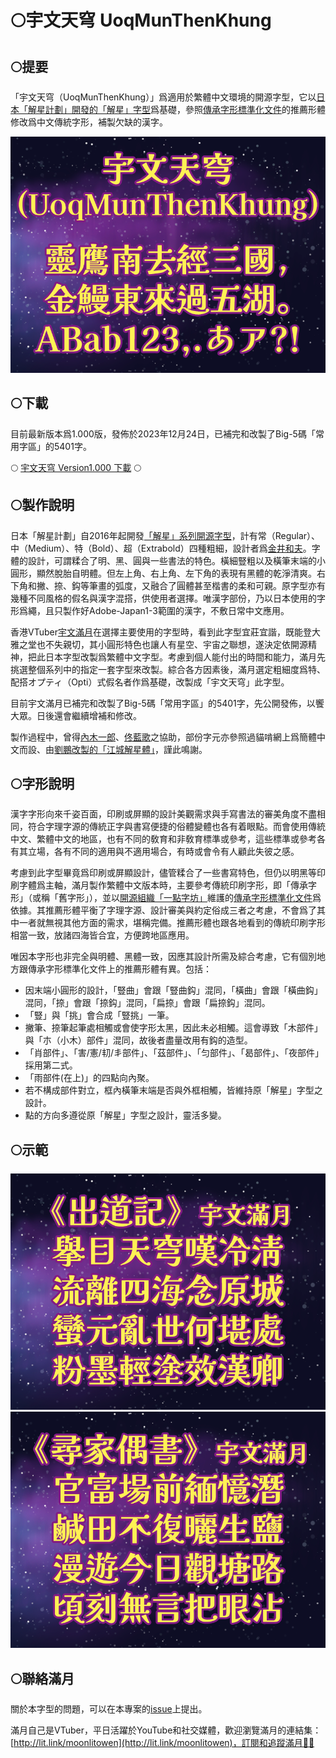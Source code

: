 # 🌕宇文天穹 UoqMunThenKhung

## 🌕提要

「宇文天穹（UoqMunThenKhung）」爲適用於繁體中文環境的開源字型，它以[日本「解星計劃」開發的「解星」字型](https://github.com/FontKai-Kaisei/Kaisei)爲基礎，參照[傳承字形標準化文件](https://github.com/ichitenfont/inheritedglyphs)的推薦形體修改爲中文傳統字形，補製欠缺的漢字。

![示範文字](img/img01.png)

## 🌕下載

目前最新版本爲1.000版，發佈於2023年12月24日，已補完和改製了Big-5碼「常用字區」的5401字。

🌕 [宇文天穹 Version1.000 下載](fonts/UoqMunThenKhung-1.000.ttf) 🌕

## 🌕製作說明

日本「解星計劃」自2016年起開發[「解星」系列開源字型](https://github.com/FontKai-Kaisei/Kaisei)，計有常（Regular）、中（Medium）、特（Bold）、超（Extrabold）四種粗細，設計者爲[金井和夫](https://font-kai.jp/)。字體的設計，可謂糅合了明、黑、圓與一些書法的特色。橫細豎粗以及橫筆末端的小圓形，顯然脫胎自明體。但左上角、右上角、左下角的表現有黑體的乾淨清爽。右下角和撇、捺、鈎等筆畫的弧度，又融合了圓體甚至楷書的柔和可親。原字型亦有幾種不同風格的假名與漢字混搭，供使用者選擇。唯漢字部份，乃以日本使用的字形爲繩，且只製作好Adobe-Japan1-3範圍的漢字，不敷日常中文應用。

香港VTuber[宇文滿月](https://lit.link/en/moonlitowen)在選擇主要使用的字型時，看到此字型宜莊宜諧，既能登大雅之堂也不失親切，其小圓形特色也讓人有星空、宇宙之聯想，遂決定依開源精神，把此日本字型改製爲繁體中文字型。考慮到個人能付出的時間和能力，滿月先挑選整個系列中的指定一套字型來改製。綜合各方因素後，滿月選定粗細度爲特、配搭オプティ（Opti）式假名者作爲基礎，改製成「宇文天穹」此字型。

目前宇文滿月已補完和改製了Big-5碼「常用字區」的5401字，先公開發佈，以饗大眾。日後還會繼續增補和修改。

製作過程中，曾得[內木一郎](https://github.com/SyaoranHinata)、[佟藍歌](https://github.com/aikahiiragi)之協助，部份字元亦參照過貓啃網上爲簡體中文而設、由[劉鵬改製的「江城解星體」](https://www.maoken.com/freefonts/15107.html)，謹此鳴謝。

## 🌕字形說明

漢字字形向來千姿百面，印刷或屏顯的設計美觀需求與手寫書法的審美角度不盡相同，符合字理字源的傳統正字與書寫便捷的俗體變體也各有着眼點。而會使用傳統中文、繁體中文的地區，也有不同的敎育和非敎育標準或參考，這些標準或參考各有其立場，各有不同的適用與不適用場合，有時或會令有人顧此失彼之感。

考慮到此字型畢竟爲印刷或屏顯設計，儘管糅合了一些書寫特色，但仍以明黑等印刷字體爲主軸，滿月製作繁體中文版本時，主要參考傳統印刷字形，即「傳承字形」（或稱「舊字形」），並以[開源組織「一點字坊」](https://github.com/ichitenfont)維護的[傳承字形標準化文件](https://github.com/ichitenfont/inheritedglyphs)爲依據。其推薦形體平衡了字理字源、設計審美與約定俗成三者之考慮，不會爲了其中一者就無視其他方面的需求，堪稱完備。推薦形體也跟各地看到的傳統印刷字形相當一致，放諸四海皆合宜，方便跨地區應用。

唯因本字形也非完全與明體、黑體一致，因應其設計所需及綜合考慮，它有個別地方跟傳承字形標準化文件上的推薦形體有異。包括：
- 因末端小圓形的設計，「豎曲」會跟「豎曲鈎」混同，「橫曲」會跟「橫曲鈎」混同，「捺」會跟「捺鈎」混同，「扁捺」會跟「扁捺鈎」混同。
- 「豎」與「挑」會合成「豎挑」一筆。
- 撇筆、捺筆起筆處相觸或會使字形太黑，因此未必相觸。這會導致「木部件」與「朩（小木）部件」混同，故後者盡量改用有鈎的造型。
- 「肖部件」、「害/憲/㓞/丯部件」、「茲部件」、「匀部件」、「曷部件」、「夜部件」採用第二式。
- 「雨部件(在上)」的四點向內聚。
- 若不構成部件對立，框內橫筆末端是否與外框相觸，皆維持原「解星」字型之設計。
- 點的方向多遵從原「解星」字型之設計，靈活多變。

## 🌕示範
![示範文字](img/img02.png)
![示範文字](img/img03.png)

## 🌕聯絡滿月
關於本字型的問題，可以在本專案的[issue](https://github.com/MoonlitOwen/ThenKhung/issues)上提出。

滿月自己是VTuber，平日活躍於YouTube和社交媒體，歡迎瀏覽滿月的連結集：[http://lit.link/moonlitowen](http://lit.link/moonlitowen)，訂閱和追蹤滿月💛💜

